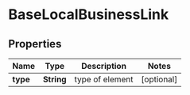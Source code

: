 # BaseLocalBusinessLink


## Properties

| Name | Type | Description | Notes |
|------------ | ------------- | ------------- | -------------|
**type** | **String** | type of element |[optional]|